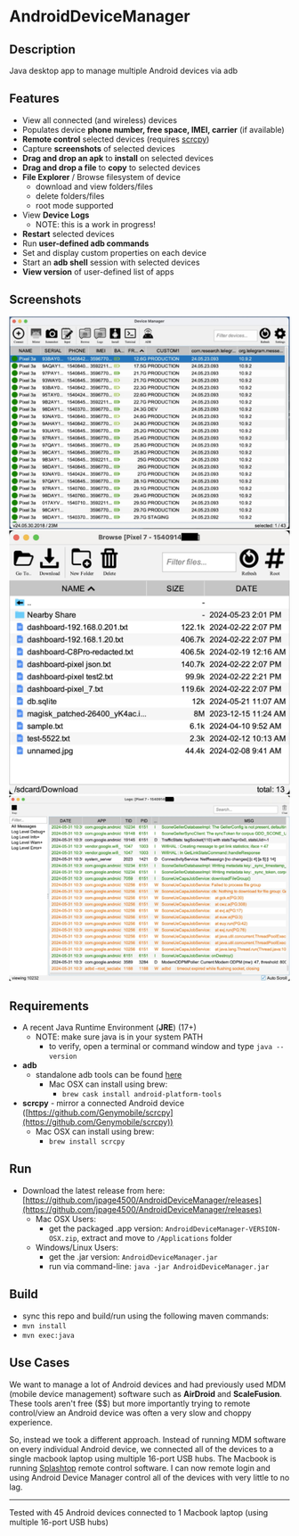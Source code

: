 # AndroidDeviceManager

## Description ##
Java desktop app to manage multiple Android devices via adb

## Features ##
- View all connected (and wireless) devices
- Populates device **phone number, free space, IMEI, carrier** (if available)
- **Remote control** selected devices (requires [scrcpy](https://github.com/Genymobile/scrcpy))
- Capture **screenshots** of selected devices
- **Drag and drop an apk** to **install** on selected devices
- **Drag and drop a file** to **copy** to selected devices
- **File Explorer** / Browse filesystem of device
  - download and view folders/files
  - delete folders/files
  - root mode supported
- View **Device Logs**
  - NOTE: this is a work in progress!
- **Restart** selected devices
- Run **user-defined adb commands**
- Set and display custom properties on each device
- Start an **adb shell** session with selected devices
- **View version** of user-defined list of apps

## Screenshots ##
![](resources/screenshot-main.jpg)
![](resources/screenshot-browse.jpg)
![](resources/screenshot-logs.jpg)

## Requirements

- A recent Java Runtime Environment (**JRE**) (17+)
  - NOTE: make sure java is in your system PATH
    - to verify, open a terminal or command window and type `java --version`
- **adb**
  - standalone adb tools can be found [here](https://developer.android.com/tools/releases/platform-tools)
    - Mac OSX can install using brew:
      - `brew cask install android-platform-tools`
- **scrcpy** - mirror a connected Android device ([https://github.com/Genymobile/scrcpy](https://github.com/Genymobile/scrcpy))
  - Mac OSX can install using brew:
    - `brew install scrcpy`

## Run

- Download the latest release from here: [https://github.com/jpage4500/AndroidDeviceManager/releases](https://github.com/jpage4500/AndroidDeviceManager/releases)
  - Mac OSX Users:
    - get the packaged .app version: `AndroidDeviceManager-VERSION-OSX.zip`, extract and move to `/Applications` folder
  - Windows/Linux Users:
    - get the .jar version: `AndroidDeviceManager.jar`
    - run via command-line: `java -jar AndroidDeviceManager.jar`

## Build

- sync this repo and build/run using the following maven commands:
- `mvn install`
- `mvn exec:java`

## Use Cases ##

We want to manage a lot of Android devices and had previously used MDM (mobile device management) software such as **AirDroid** and **ScaleFusion**. These tools aren't free ($$) but more importantly trying to remote control/view an Android device was often a very slow and choppy experience.

So, instead we took a different approach. Instead of running MDM software on every individual Android device, we connected all of the devices to a single macbook laptop using multiple 16-port USB hubs. The Macbook is running [Splashtop](https://www.splashtop.com/) remote control software. I can now remote login and using Android Device Manager control all of the devices with very little to no lag.

---

Tested with 45 Android devices connected to 1 Macbook laptop (using multiple 16-port USB hubs)
